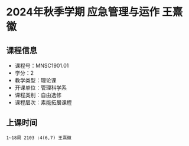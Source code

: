 # 2024年秋季学期 应急管理与运作 王熹徽






## 课程信息

- 课程号：MNSC1901.01
- 学分：2
- 教学类型：理论课
- 开课单位：管理科学系
- 课程类别：自由选修
- 课程层次：素能拓展课程

## 上课时间

```
1~18周 2103 :4(6,7) 王熹徽
```

